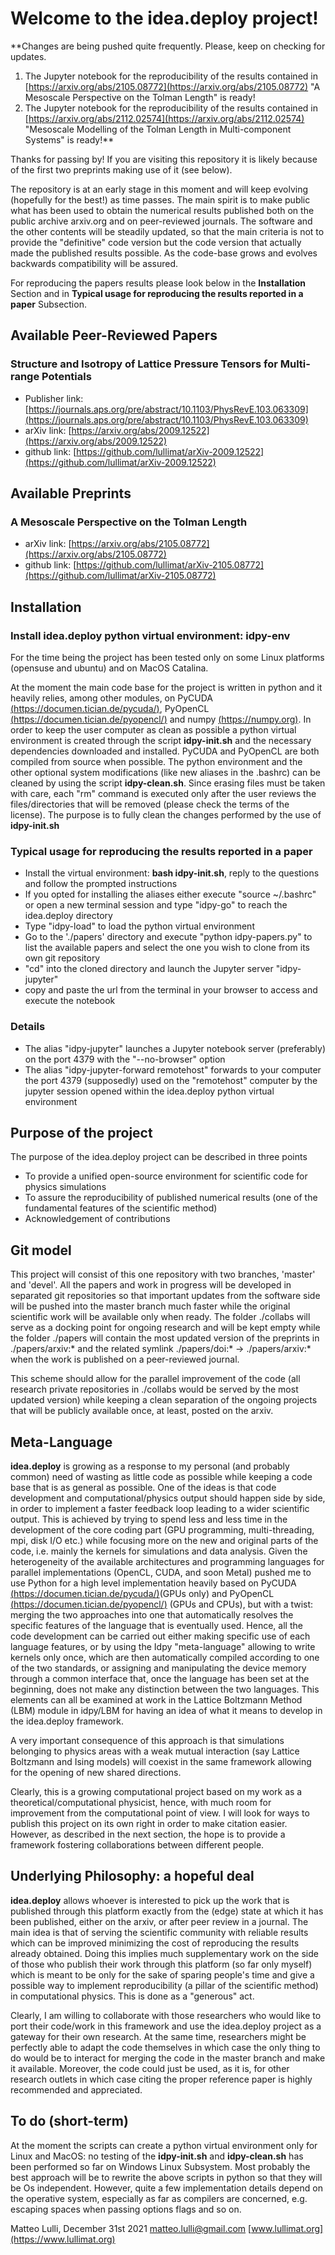 # Welcome to the **idea.deploy** project!

**Changes are being pushed quite frequently. Please, keep on checking for updates.
1. The Jupyter notebook for the reproducibility of the results contained in [https://arxiv.org/abs/2105.08772](https://arxiv.org/abs/2105.08772) "A Mesoscale Perspective on the Tolman Length" is ready!
2. The Jupyter notebook for the reproducibility of the results contained in [https://arxiv.org/abs/2112.02574](https://arxiv.org/abs/2112.02574) "Mesoscale Modelling of the Tolman Length in Multi-component Systems" is ready!**

Thanks for passing by! If you are visiting this repository it is likely because of the first two preprints making use of it (see below).

The repository is at an early stage in this moment and will keep evolving (hopefully for the best!) as time passes. The main spirit is to make public what has been used to obtain the numerical results published both on the public archive arxiv.org and on peer-reviewed journals. The software and the other contents will be steadily updated, so that the main criteria is not to provide the "definitive" code version but the code version that actually made the published results possible. As the code-base grows and evolves backwards compatibility will be assured.

For reproducing the papers results please look below in the **Installation** Section and in **Typical usage for reproducing the results reported in a paper** Subsection.

## Available Peer-Reviewed Papers
### **Structure and Isotropy of Lattice Pressure Tensors for Multi-range Potentials**
- Publisher link: [https://journals.aps.org/pre/abstract/10.1103/PhysRevE.103.063309](https://journals.aps.org/pre/abstract/10.1103/PhysRevE.103.063309)
- arXiv link: [https://arxiv.org/abs/2009.12522](https://arxiv.org/abs/2009.12522)
- github link: [https://github.com/lullimat/arXiv-2009.12522](https://github.com/lullimat/arXiv-2009.12522)

## Available Preprints
### **A Mesoscale Perspective on the Tolman Length**
- arXiv link: [https://arxiv.org/abs/2105.08772](https://arxiv.org/abs/2105.08772)
- github link: [https://github.com/lullimat/arXiv-2105.08772](https://github.com/lullimat/arXiv-2105.08772)

## Installation
### Install idea.deploy python virtual environment: idpy-env
For the time being the project has been tested only on some Linux platforms (opensuse and ubuntu) and on MacOS Catalina.

At the moment the main code base for the project is written in python and it heavily relies, among other modules, on PyCUDA [(https://documen.tician.de/pycuda/)](https://documen.tician.de/pycuda/), PyOpenCL [(https://documen.tician.de/pyopencl/)](https://documen.tician.de/pyopencl/) and numpy [(https://numpy.org)](https://numpy.org). In order to keep the user computer as clean as possible a python virtual environment is created through the script **idpy-init.sh** and the necessary dependencies downloaded and installed. PyCUDA and PyOpenCL are both compiled from source when possible. The python environment and the other optional system modifications (like new aliases in the .bashrc) can be cleaned by using the script **idpy-clean.sh**. Since erasing files must be taken with care, each "rm" command is executed only after the user reviews the files/directories that will be removed (please check the terms of the license). The purpose is to fully clean the changes performed by the use of **idpy-init.sh**

### Typical usage for reproducing the results reported in a paper
- Install the virtual environment: **bash idpy-init.sh**, reply to the questions and follow the prompted instructions
- If you opted for installing the aliases either execute "source ~/.bashrc" or open a new terminal session and type "idpy-go" to reach the idea.deploy directory
- Type "idpy-load" to load the python virtual environment
- Go to the './papers' directory and execute "python idpy-papers.py" to list the available papers and select the one you wish to clone from its own git repository
- "cd" into the cloned directory and launch the Jupyter server "idpy-jupyter"
- copy and paste the url from the terminal in your browser to access and execute the notebook

### Details
- The alias "idpy-jupyter" launches a Jupyter notebook server (preferably) on the port 4379 with the "--no-browser" option
- The alias "idpy-jupyter-forward remotehost" forwards to your computer the port 4379 (supposedly) used on the "remotehost" computer by the jupyter session opened within the idea.deploy python virtual environment

## Purpose of the project
The purpose of the idea.deploy project can be described in three points
- To provide a unified open-source environment for scientific code for physics simulations
- To assure the reproducibility of published numerical results (one of the fundamental features of the scientific method)
- Acknowledgement of contributions

## Git model
This project will consist of this one repository with two branches, 'master' and
'devel'. All the papers and work in progress will be developed in separated git repositories so that important updates from the software side will be pushed into the master branch much faster while the original scientific work will be available only when ready. The folder ./collabs will serve as a docking point for ongoing research and will be kept empty while the folder ./papers will contain the most updated version of the preprints in ./papers/arxiv:* and the related symlink ./papers/doi:* -> ./papers/arxiv:* when the work is published on a peer-reviewed journal.

This scheme should allow for the parallel improvement of the code (all research private repositories in ./collabs would be served by the most updated version) while keeping a clean separation of the ongoing projects that will be publicly available once, at least, posted on the arxiv.

## Meta-Language
**idea.deploy** is growing as a response to my personal (and probably common) need of wasting as little code as possible while keeping a code base that is as general as possible. One of the ideas is that code development and computational/physics output should happen side by side, in order to implement a faster feedback loop leading to a wider scientific output. This is achieved by trying to spend less and less time in the development of the core coding part (GPU programming, multi-threading, mpi, disk I/O etc.) while focusing more on the new and original parts of the code, i.e. mainly the kernels for simulations and data analysis. Given the heterogeneity of the available architectures and programming languages for parallel implementations (OpenCL, CUDA, and soon Metal) pushed me to use Python for a high level implementation heavily based on PyCUDA [(https://documen.tician.de/pycuda/)](https://documen.tician.de/pycuda/)(GPUs only) and PyOpenCL [(https://documen.tician.de/pyopencl/)](https://documen.tician.de/pyopencl/) (GPUs and CPUs), but with a twist: merging the two approaches into one that automatically resolves the specific features of the language that is eventually used. Hence, all the code development can be carried out either making specific use of each language features, or by using the Idpy "meta-language" allowing to write kernels only once, which are then automatically compiled according to one of the two standards, or assigning and manipulating the device memory through a common interface that, once the language has been set at the beginning, does not make any distinction between the two languages. This elements can all be examined at work in the Lattice Boltzmann Method (LBM) module in idpy/LBM for having an idea of what it means to develop in the idea.deploy framework.

A very important consequence of this approach is that simulations belonging to physics areas with a weak mutual interaction (say Lattice Boltzmann and Ising models) will coexist in the same framework allowing for the opening of new shared directions.

Clearly, this is a growing computational project based on my work as a theoretical/computational physicist, hence, with much room for improvement from the computational point of view. I will look for ways to publish this project on its own right in order to make citation easier. However, as described in the next section, the hope is to provide a framework fostering collaborations between different people.

## Underlying Philosophy: a hopeful deal
**idea.deploy** allows whoever is interested to pick up the work that is published through this platform exactly from the (edge) state at which it has been published, either on the arxiv, or after peer review in a journal. The main idea is that of serving the scientific community with reliable results which can be improved minimizing the cost of reproducing the results already obtained. Doing this implies much supplementary work on the side of those who publish their work through this platform (so far only myself) which is meant to be only for the sake of sparing people's time and give a possible way to implement reproducibility (a pillar of the scientific method) in computational physics. This is done as a "generous" act.

Clearly, I am willing to collaborate with those researchers who would like to port their code/work in this framework and use the idea.deploy project as a gateway for their own research. At the same time, researchers might be perfectly able to adapt the code themselves in which case the only thing to do would be to interact for merging the code in the master branch and make it available. Moreover, the code could just be used, as it is, for other research outlets in which case citing the proper reference paper is highly recommended and appreciated.

## To do (short-term)
At the moment the scripts can create a python virtual environment only for Linux and MacOS: no testing of the **idpy-init.sh** and **idpy-clean.sh** has been performed so far on Windows Linux Subsystem. Most probably the best approach will be to rewrite the above scripts in python so that they will be Os independent. However, quite a few implementation details depend on the operative system, especially as far as compilers are concerned, e.g. escaping spaces when passing options flags and so on.

Matteo Lulli, December 31st 2021
matteo.lulli@gmail.com
[www.lullimat.org](https://www.lullimat.org)
